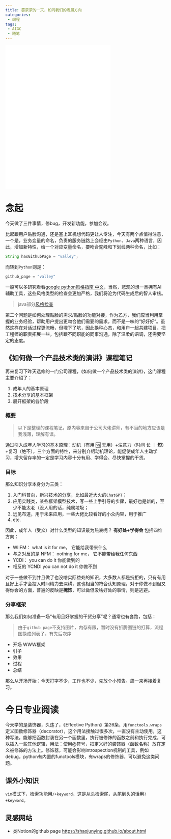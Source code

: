 ```yaml
---
title: 雾蒙蒙的一天，如同我们的发展方向
categories:
 - 编程
tags: 
 - AIGC
 - 随笔
---
```


<iframe frameborder="no" border="0" marginwidth="0" marginheight="0" width=330 height=450 src="//music.163.com/outchain/player?type=0&id=473445872&auto=1&height=430"></iframe>

# 念起
 
 今天做了三件事情，修bug，开发新功能，参加会议。


 比起跟用户贴脸沟通，还是塞上耳机想代码更让人专注，今天有两个点值得注意，一个是，业务变量的命名，负责的服务链路上会经由`Python`、`Java`两种语言，因此，增加新特性，给一个对应变量命名，要吻合驼峰和下划线两种命名，比如：
```Java
String hasGithubPage = "valley";
```
而转到`Python`则是：
```Python
github_page = "valley"
```
一般可以多研究看看[google python风格指南 中文](https://zh-google-styleguide.readthedocs.io/en/latest/google-python-styleguide/python_style_rules/#section-15)，当然，悲观的想一旦拥有AI辅助工具，这些风格类型的检查会更加严格，我们将沦为代码生成后的智人审核。
>  java部分[风格检查](https://github.com/fantasticmao/google-java-style-guide-zh_cn#%E9%AA%86%E9%A9%BC%E5%B3%B0%E5%BD%A2%E5%BC%8F%E5%AE%9A%E4%B9%89)

第二个问题是如何处理贴脸的需求/贴脸的功能对接，作为乙方，我们应当利用掌握的业务经验，帮助用户提出更吻合他们需要的需求，而不是一味的“好好好”。虽然这样在对话过程更流畅，但埋下了坑，因此换种心态，和用户一起共建项目，把工程师的职责拓展一些，包括跟不同职能的同事沟通，除了温柔的语调，还需要坚定的态度。

## 《如何做一个产品技术类的演讲》课程笔记
再来复习下昨天选修的一门公司课程，《如何做一个产品技术类的演讲》，这门课程主要介绍了：
1. 成年人的基本原理
2. 技术分享的基本框架
3. 展开框架的各阶段

### 概要
> 以下是整理的课程笔记，原内容来自于公司大佬讲师，有不当的地方应该是我浅薄，理解有误。

通过引入成年人学习的基本原理：动机（有用 🆚 无用）+注意力（时间 长 ｜ **短**）+复习（绝不），三个方面的特性，来分别介绍动机理论，能促使成年人主动学习，增大留存率的一定是学习内容十分有用、学得会、尽快掌握的干货。
### 目标
那么知识分享本身分为三类：

1. 入门科普向，新兴技术的分享，比如最近大火的`ChatGPT`；
2. 应用实践类，某些框架模型技术，写一些上手引导的步骤，最好也是新的，至少不能太老（没人用的话，纯属垃圾；
3. 远见布道，用于未来应用，一些大佬比较看好的小众内容，用于推广
4. etc.

因此，成年人（受众）对什么类型的知识最为热衷呢？ **有好处+学得会**
包括四维方向：
- WIIFM： what is it for me， 它能给我带来什么
- 与之对反的是 NFM： nothing for me， 它不能带给我任何东西
- YCDI： you can do it 你能做到的
- 相反的 YCNDI you can not do it 你做不到

对于一些做不到并且做了也没啥实际益处的知识，大多数人都是抗拒的，只有有用且好上手才会投入时间精力去深耕，这也相当的符合认知原理，对于你做不到但又得你会的方面，普遍的反映是**掩饰**，可以做但没啥好处的事情，则是逃避。
### 分享框架
那么我们如何准备一场“有用且好掌握的干货分享”呢？通常也有套路，包括：
> 由于`github page`不支持图片，内存有限，暂时没有折腾图链的打算，流程图换成列表了，有先后次序
+ 开场 WWW框架
+ 引子
+ 效果
+ 过程
+ 总结

那么从开场开始：今天打字不少，工作也不少，先放个小预告。周一来再接着复习。
 
# 今日专业阅读

今天学的是装饰器，久违了，《Effective Python》第26条，用`functools.wraps`定义函数修饰器（decorator），这个用法接触过很多次，一直没有主动使用，这种写法，能够把函数封装在另一个函数里，执行被修饰的函数之前和执行完成，可以插入一些其他逻辑，用法：使用@符号，把定义好的装饰器（函数名称）放在定义被修饰的方法上。修饰器，可能会影响introspection机制的工具，例如debug，python有内置的functools模块，有wraps的修饰器，可以避免这类问题。

## 课外小知识

`vim`模式下，检索功能用`/+keyword`，这是从头检索尾，从尾到头的话用`?+keyword`。

## 灵感网站

- 类Notion的github page https://shaojunying.github.io/about.html
